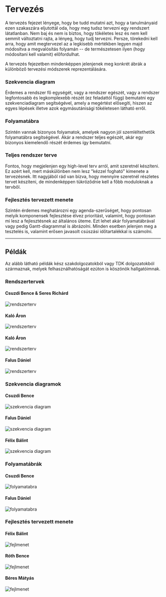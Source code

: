 # Tervezés

A tervezés fejezet lényege, hogy be tudd mutatni azt, hogy a tanulmányaid ezen szakaszára eljutottál oda, hogy meg tudsz tervezni egy rendszert látatlanban. Nem baj és nem is biztos, hogy tökéletes lesz és nem kell semmit változtatni rajta, a lényeg, hogy tudj tervezni. Persze, törekedni kell arra, hogy amit megtervezel az a legkisebb mértékben legyen majd módosítva a megvalósítás folyamán -- de természetesen ilyen (hogy módosítani kell valamit) előfordulhat.

A tervezés fejezetben mindenképpen jelenjenek meg konkrét ábrák a különböző tervezési módszerek reprezentálására.

### Szekvencia diagram
Érdemes a rendszer fő egységét, vagy a rendszer egészét, vagy a rendszer legfontosabb és legkomplexebb részét (ez feladattól függ) bemutatni egy szekvenciadiagram segítségével, amely a megértést elősegíti, hiszen az egyes lépések illetve azok egymásutánisági tökéletesen látható erről.

### Folyamatábra
Szintén vannak bizonyos folyamatok, amelyek nagyon jól szemléltethetők folyamatábra segítségével. Akár a rendszer teljes egészét, akár egy bizonyos kiemelendő részét érdemes így bemutatni.

### Teljes rendszer terve
Fontos, hogy megjelenjen egy high-level terv arról, amit szeretnél készíteni. Ez azért kell, mert máskülönben nem lesz "kézzel fogható" kimenete a tervezésnek. Itt nagyjából rád van bízva, hogy mennyire szeretnél részletes tervet készíteni, de mindenképpen tükröződnie kell a főbb moduloknak a tervből.

### Fejlesztés tervezett menete
Szintén érdemes meghatározni egy agenda-szerűséget, hogy pontosan melyik komponensek fejlesztése élvez prioritást, valamint, hogy pontosan mi lesz a fejlesztésnek az általános üteme. Ezt lehet akár folyamatábrával vagy pedig Gantt-diagrammal is ábrázolni. Minden esetben jelenjen meg a tesztelés is, valamint erősen javasolt csúszási időtartalékkal is számolni.

---

## Példák
Az alább látható példák kész szakdolgozatokból vagy TDK dolgozatokból származnak, melyek felhasználhatóságát ezúton is köszönök hallgatóimnak.

### Rendszertervek
#### Csuzdi Bence & Seres Richárd
![rendszerterv](rendszerterv.png)

#### Kaló Áron
![rendszerterv](rendszerterv2.png)

#### Kaló Áron
![rendszerterv](rendszerterv3.png)

#### Falus Dániel
![rendszerterv](rendszerterv4.png)

### Szekvencia diagramok
#### Csuzdi Bence
![szekvencia diagram](szekvencia-diagram.png)

#### Falus Dániel
![szekvencia diagram](szekvencia-diagram2.png)

#### Félix Bálint
![szekvencia diagram](szekvencia-diagram3.png)

### Folyamatábrák
#### Csuzdi Bence
![folyamatabra](folyamatabra.png)

#### Falus Dániel
![folyamatabra](folyamatabra2.png)

### Fejlesztés tervezett menete
#### Félix Bálint
![fejlmenet](fejlmenet.png)

#### Róth Bence
![fejlmenet](fejlmenet2.png)

#### Béres Mátyás
![fejlmenet](fejlmenet3.png)